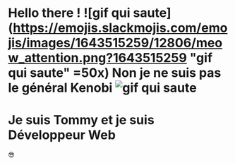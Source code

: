 # Hello there ! ![gif qui saute](https://emojis.slackmojis.com/emojis/images/1643515259/12806/meow_attention.png?1643515259 "gif qui saute" =50x) Non je ne suis pas le général Kenobi ![gif qui saute](https://emojis.slackmojis.com/emojis/images/1643515259/12806/meow_attention.png?1643515259 "gif qui saute")
# Je suis Tommy et je suis Développeur Web



:sunglasses:
<!--
**TommySerain/TommySerain** is a ✨ _special_ ✨ repository because its `README.md` (this file) appears on your GitHub profile.

Here are some ideas to get you started:
<img src="https://emojis.slackmojis.com/emojis/images/1643515259/12806/meow_attention.png?1643515259" width="40"/>
- 🔭 I’m currently working on ...
- 🌱 I’m currently learning ...
- 👯 I’m looking to collaborate on ...
- 🤔 I’m looking for help with ...
- 💬 Ask me about ...
- 📫 How to reach me: ...
- ⚡ Fun fact: ...
-->
